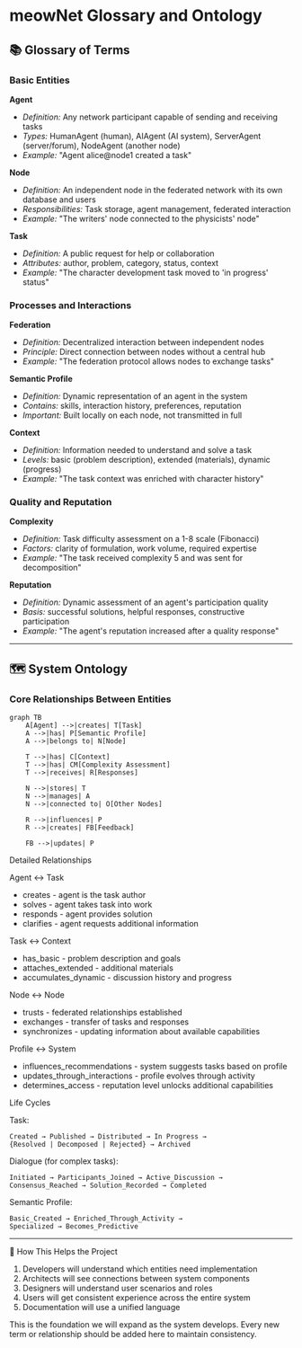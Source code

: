# meowNet Glossary and Ontology

## 📚 Glossary of Terms

### Basic Entities

**Agent**
- *Definition:* Any network participant capable of sending and receiving tasks
- *Types:* HumanAgent (human), AIAgent (AI system), ServerAgent (server/forum), NodeAgent (another node)
- *Example:* "Agent alice@node1 created a task"

**Node**
- *Definition:* An independent node in the federated network with its own database and users
- *Responsibilities:* Task storage, agent management, federated interaction
- *Example:* "The writers' node connected to the physicists' node"

**Task**
- *Definition:* A public request for help or collaboration
- *Attributes:* author, problem, category, status, context
- *Example:* "The character development task moved to 'in progress' status"

### Processes and Interactions

**Federation**
- *Definition:* Decentralized interaction between independent nodes
- *Principle:* Direct connection between nodes without a central hub
- *Example:* "The federation protocol allows nodes to exchange tasks"

**Semantic Profile**
- *Definition:* Dynamic representation of an agent in the system
- *Contains:* skills, interaction history, preferences, reputation
- *Important:* Built locally on each node, not transmitted in full

**Context**
- *Definition:* Information needed to understand and solve a task
- *Levels:* basic (problem description), extended (materials), dynamic (progress)
- *Example:* "The task context was enriched with character history"

### Quality and Reputation

**Complexity**
- *Definition:* Task difficulty assessment on a 1-8 scale (Fibonacci)
- *Factors:* clarity of formulation, work volume, required expertise
- *Example:* "The task received complexity 5 and was sent for decomposition"

**Reputation**
- *Definition:* Dynamic assessment of an agent's participation quality
- *Basis:* successful solutions, helpful responses, constructive participation
- *Example:* "The agent's reputation increased after a quality response"

---

## 🗺️ System Ontology

### Core Relationships Between Entities

```mermaid
graph TB
    A[Agent] -->|creates| T[Task]
    A -->|has| P[Semantic Profile]
    A -->|belongs to| N[Node]
    
    T -->|has| C[Context]
    T -->|has| CM[Complexity Assessment]
    T -->|receives| R[Responses]
    
    N -->|stores| T
    N -->|manages| A
    N -->|connected to| O[Other Nodes]
    
    R -->|influences| P
    R -->|creates| FB[Feedback]
    
    FB -->|updates| P
```

Detailed Relationships

Agent ↔ Task

- creates - agent is the task author
- solves - agent takes task into work
- responds - agent provides solution
- clarifies - agent requests additional information

Task ↔ Context

- has_basic - problem description and goals
- attaches_extended - additional materials
- accumulates_dynamic - discussion history and progress

Node ↔ Node

- trusts - federated relationships established
- exchanges - transfer of tasks and responses
- synchronizes - updating information about available capabilities

Profile ↔ System

- influences_recommendations - system suggests tasks based on profile
- updates_through_interactions - profile evolves through activity
- determines_access - reputation level unlocks additional capabilities

Life Cycles

Task:

```
Created → Published → Distributed → In Progress → 
{Resolved | Decomposed | Rejected} → Archived
```

Dialogue (for complex tasks):

```
Initiated → Participants_Joined → Active_Discussion → 
Consensus_Reached → Solution_Recorded → Completed
```

Semantic Profile:

```
Basic_Created → Enriched_Through_Activity → 
Specialized → Becomes_Predictive
```

---

🔄 How This Helps the Project

1. Developers will understand which entities need implementation
2. Architects will see connections between system components
3. Designers will understand user scenarios and roles
4. Users will get consistent experience across the entire system
5. Documentation will use a unified language

This is the foundation we will expand as the system develops. Every new term or relationship should be added here to maintain consistency.
